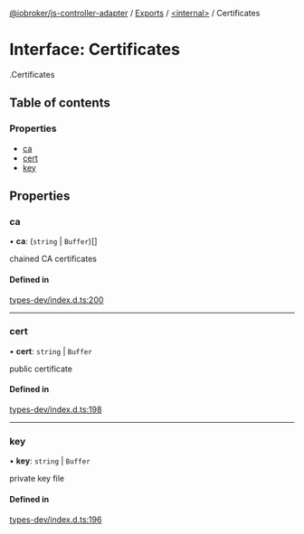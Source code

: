 [@iobroker/js-controller-adapter](../README.md) / [Exports](../modules.md) / [<internal\>](../modules/internal_.md) / Certificates

# Interface: Certificates

[<internal>](../modules/internal_.md).Certificates

## Table of contents

### Properties

- [ca](internal_.Certificates.md#ca)
- [cert](internal_.Certificates.md#cert)
- [key](internal_.Certificates.md#key)

## Properties

### ca

• **ca**: (`string` \| `Buffer`)[]

chained CA certificates

#### Defined in

[types-dev/index.d.ts:200](https://github.com/ioBroker/ioBroker.js-controller/blob/9c01619f/packages/types-dev/index.d.ts#L200)

___

### cert

• **cert**: `string` \| `Buffer`

public certificate

#### Defined in

[types-dev/index.d.ts:198](https://github.com/ioBroker/ioBroker.js-controller/blob/9c01619f/packages/types-dev/index.d.ts#L198)

___

### key

• **key**: `string` \| `Buffer`

private key file

#### Defined in

[types-dev/index.d.ts:196](https://github.com/ioBroker/ioBroker.js-controller/blob/9c01619f/packages/types-dev/index.d.ts#L196)
